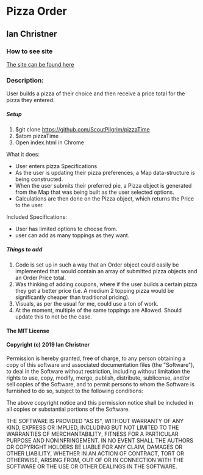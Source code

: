# Pizza Order
## Ian Christner

### How to see site

[The site can be found here](https://scoutpilgrim.github.io/pizzaTime/)

### Description:
User builds a pizza of their choice and then receive a price total for the pizza they entered.

##### Setup
1. $git clone https://github.com/ScoutPilgrim/pizzaTime
2. $atom pizzaTime
3. Open index.html in Chrome

What it does:
* User enters pizza Specifications
* As the user is updating their pizza preferences, a Map data-structure is being constructed.
* When the user submits their preferred pie, a Pizza object is generated from the Map that was being built as the user selected options.
* Calculations are then done on the Pizza object, which returns the Price to the user.

Included Specifications:
* User has limited options to choose from.
* user can add as many toppings as they want.

##### Things to add
1. Code is set up in such a way that an Order object could easily be implemented that would contain an array of submitted pizza objects and an Order Price total.
2. Was thinking of adding coupons, where if the user builds a certain pizza they get a better price (i.e. A medium 2 topping pizza would be significantly cheaper than traditional pricing).
3. Visuals, as per the usual for me, could use a ton of work.
4. At the moment, multiple of the same toppings are Allowed. Should update this to not be the case.

#### The MIT License

#### Copyright (c) 2019 Ian Christner

Permission is hereby granted, free of charge,
to any person obtaining a copy of this software and
associated documentation files (the "Software"), to
deal in the Software without restriction, including
without limitation the rights to use, copy, modify,
merge, publish, distribute, sublicense, and/or sell
copies of the Software, and to permit persons to whom
the Software is furnished to do so,
subject to the following conditions:

The above copyright notice and this permission notice
shall be included in all copies or substantial portions of the Software.

THE SOFTWARE IS PROVIDED "AS IS", WITHOUT WARRANTY OF ANY KIND,
EXPRESS OR IMPLIED, INCLUDING BUT NOT LIMITED TO THE WARRANTIES
OF MERCHANTABILITY, FITNESS FOR A PARTICULAR PURPOSE AND NONINFRINGEMENT.
IN NO EVENT SHALL THE AUTHORS OR COPYRIGHT HOLDERS BE LIABLE FOR
ANY CLAIM, DAMAGES OR OTHER LIABILITY, WHETHER IN AN ACTION OF CONTRACT,
TORT OR OTHERWISE, ARISING FROM, OUT OF OR IN CONNECTION WITH THE
SOFTWARE OR THE USE OR OTHER DEALINGS IN THE SOFTWARE.
